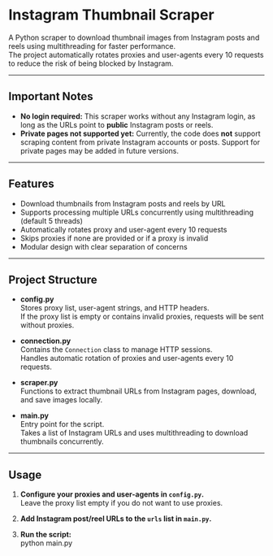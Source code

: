 # Instagram Thumbnail Scraper

A Python scraper to download thumbnail images from Instagram posts and reels using multithreading for faster performance.  
The project automatically rotates proxies and user-agents every 10 requests to reduce the risk of being blocked by Instagram.

---
## Important Notes

- **No login required:** This scraper works without any Instagram login, as long as the URLs point to **public** Instagram posts or reels.  
- **Private pages not supported yet:** Currently, the code does **not** support scraping content from private Instagram accounts or posts. Support for private pages may be added in future versions.

---
## Features

- Download thumbnails from Instagram posts and reels by URL
- Supports processing multiple URLs concurrently using multithreading (default 5 threads)
- Automatically rotates proxy and user-agent every 10 requests
- Skips proxies if none are provided or if a proxy is invalid
- Modular design with clear separation of concerns

---

## Project Structure

- **config.py**  
  Stores proxy list, user-agent strings, and HTTP headers.  
  If the proxy list is empty or contains invalid proxies, requests will be sent without proxies.

- **connection.py**  
  Contains the `Connection` class to manage HTTP sessions.  
  Handles automatic rotation of proxies and user-agents every 10 requests.

- **scraper.py**  
  Functions to extract thumbnail URLs from Instagram pages, download, and save images locally.

- **main.py**  
  Entry point for the script.  
  Takes a list of Instagram URLs and uses multithreading to download thumbnails concurrently.

---

## Usage

1. **Configure your proxies and user-agents in `config.py`.**  
   Leave the proxy list empty if you do not want to use proxies.

2. **Add Instagram post/reel URLs to the `urls` list in `main.py`.**

3. **Run the script:**  
   python main.py

